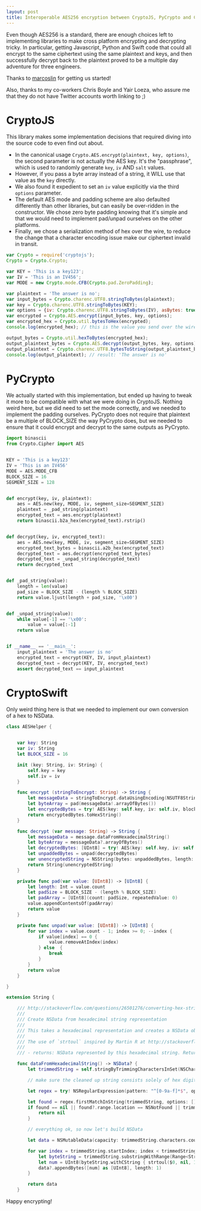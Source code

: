 ```yaml
---
layout: post
title: Interoperable AES256 encryption between CryptoJS, PyCrypto and CryptoSwift
---
```


Even though AES256 is a standard, there are enough choices left to implementing libraries to make
cross platform encrypting and decrypting tricky. In particular, getting Javascript, Python and
Swift code that could all encrypt to the same ciphertext using the same plaintext and keys, and
then successfully decrypt back to the plaintext proved to be a multiple day adventure for three
engineers.

Thanks to [marcoslin](https://gist.github.com/marcoslin/8026990) for getting us started!

Also, thanks to my co-workers Chris Boyle and Yair Loeza, who assure me that they do not have
Twitter accounts worth linking to ;)

# CryptoJS

This library makes some implementation decisions that required diving into the source code to
even find out about.

- In the canonical usage `Crypto.AES.encrypt(plaintext, key, options)`, the second parameter is not actually
the AES key. It's the "passphrase", which is used to randomly generate `key`, `iv` AND `salt` values.
- However, if you pass a byte array instead of a string, it WILL use that value as the `key` directly.
- We also found it expedient to set an `iv` value explicitly via the third `options` parameter.
- The default AES mode and padding scheme are also defaulted differently than other libraries, but
can easily be over-ridden in the constructor. We chose zero byte padding knowing that it's simple and
that we would need to implement pad/unpad ourselves on the other platforms.
- Finally, we chose a serialization method of hex over the wire, to reduce the change that a character
encoding issue make our ciphertext invalid in transit.


```javascript
var Crypto = require('cryptojs');
Crypto = Crypto.Crypto;

var KEY = 'This is a key123';
var IV = 'This is an IV456';
var MODE = new Crypto.mode.CFB(Crypto.pad.ZeroPadding);

var plaintext = 'The answer is no';
var input_bytes = Crypto.charenc.UTF8.stringToBytes(plaintext);
var key = Crypto.charenc.UTF8.stringToBytes(KEY);
var options = {iv: Crypto.charenc.UTF8.stringToBytes(IV), asBytes: true, mode: MODE};
var encrypted = Crypto.AES.encrypt(input_bytes, key, options);
var encrypted_hex = Crypto.util.bytesToHex(encrypted);
console.log(encrypted_hex); // this is the value you send over the wire

output_bytes = Crypto.util.hexToBytes(encrypted_hex);
output_plaintext_bytes = Crypto.AES.decrypt(output_bytes, key, options);
output_plaintext = Crypto.charenc.UTF8.bytesToString(output_plaintext_bytes);
console.log(output_plaintext); // result: 'The answer is no'
```


# PyCrypto

We actually started with this implementation, but ended up having to tweak it more to be compatible
with what we were doing in CryptoJS. Nothing weird here, but we did need to set the mode correctly,
and we needed to implement the padding ourselves. PyCrypto does not require that plaintext be a
multiple of BLOCK_SIZE the way PyCrypto does, but we needed to ensure that it could encrypt and
decrypt to the same outputs as PyCrypto.


```python
import binascii
from Crypto.Cipher import AES


KEY = 'This is a key123'
IV = 'This is an IV456'
MODE = AES.MODE_CFB
BLOCK_SIZE = 16
SEGMENT_SIZE = 128


def encrypt(key, iv, plaintext):
    aes = AES.new(key, MODE, iv, segment_size=SEGMENT_SIZE)
    plaintext = _pad_string(plaintext)
    encrypted_text = aes.encrypt(plaintext)
    return binascii.b2a_hex(encrypted_text).rstrip()


def decrypt(key, iv, encrypted_text):
    aes = AES.new(key, MODE, iv, segment_size=SEGMENT_SIZE)
    encrypted_text_bytes = binascii.a2b_hex(encrypted_text)
    decrypted_text = aes.decrypt(encrypted_text_bytes)
    decrypted_text = _unpad_string(decrypted_text)
    return decrypted_text


def _pad_string(value):
    length = len(value)
    pad_size = BLOCK_SIZE - (length % BLOCK_SIZE)
    return value.ljust(length + pad_size, '\x00')


def _unpad_string(value):
    while value[-1] == '\x00':
        value = value[:-1]
    return value


if __name__ == '__main__':
    input_plaintext = 'The answer is no'
    encrypted_text = encrypt(KEY, IV, input_plaintext)
    decrypted_text = decrypt(KEY, IV, encrypted_text)
    assert decrypted_text == input_plaintext
```


# CryptoSwift

Only weird thing here is that we needed to implement our own conversion of a hex to NSData.


```swift
class AESHelper {


    var key: String
    var iv: String
    let BLOCK_SIZE = 16

    init (key: String, iv: String) {
        self.key = key
        self.iv = iv
    }

    func encrypt (stringToEncrypt: String) -> String {
        let messageData = stringToEncrypt.dataUsingEncoding(NSUTF8StringEncoding)
        let byteArray = pad(messageData!.arrayOfBytes())
        let encryptedBytes = try! AES(key: self.key, iv: self.iv, blockMode: .CFB).encrypt(byteArray, padding: .None)
        return encryptedBytes.toHexString()
    }

    func decrypt (var message: String) -> String {
        let messageData = message.dataFromHexadecimalString()
        let byteArray = messageData?.arrayOfBytes()
        let decryptedBytes: [UInt8] = try! AES(key: self.key, iv: self.iv, blockMode: .CFB).decrypt(byteArray!, padding: .None)
        let unpaddedBytes = unpad(decryptedBytes)
        var unencryptedString = NSString(bytes: unpaddedBytes, length: unpaddedBytes.count, encoding: NSUTF8StringEncoding)
        return String(unencryptedString)
    }

    private func pad(var value: [UInt8]) -> [UInt8] {
        let length: Int = value.count
        let padSize = BLOCK_SIZE - (length % BLOCK_SIZE)
        let padArray = [UInt8](count: padSize, repeatedValue: 0)
        value.appendContentsOf(padArray)
        return value
    }

    private func unpad(var value: [UInt8]) -> [UInt8] {
        for var index = value.count - 1; index >= 0; --index {
            if value[index] == 0 {
                value.removeAtIndex(index)
            } else  {
                break
            }
        }
        return value
    }

}

extension String {

    /// http://stackoverflow.com/questions/26501276/converting-hex-string-to-nsdata-in-swift
    ///
    /// Create NSData from hexadecimal string representation
    ///
    /// This takes a hexadecimal representation and creates a NSData object. Note, if the string has any spaces, those are removed. Also if the string started with a '<' or ended with a '>', those are removed, too. This does no validation of the string to ensure it's a valid hexadecimal string
    ///
    /// The use of `strtoul` inspired by Martin R at http://stackoverflow.com/a/26284562/1271826
    ///
    /// - returns: NSData represented by this hexadecimal string. Returns nil if string contains characters outside the 0-9 and a-f range.

    func dataFromHexadecimalString() -> NSData? {
        let trimmedString = self.stringByTrimmingCharactersInSet(NSCharacterSet(charactersInString: "<> ")).stringByReplacingOccurrencesOfString(" ", withString: "")

        // make sure the cleaned up string consists solely of hex digits, and that we have even number of them

        let regex = try! NSRegularExpression(pattern: "^[0-9a-f]*$", options: .CaseInsensitive)

        let found = regex.firstMatchInString(trimmedString, options: [], range: NSMakeRange(0, trimmedString.characters.count))
        if found == nil || found?.range.location == NSNotFound || trimmedString.characters.count % 2 != 0 {
            return nil
        }

        // everything ok, so now let's build NSData

        let data = NSMutableData(capacity: trimmedString.characters.count / 2)

        for var index = trimmedString.startIndex; index < trimmedString.endIndex; index = index.successor().successor() {
            let byteString = trimmedString.substringWithRange(Range<String.Index>(start: index, end: index.successor().successor()))
            let num = UInt8(byteString.withCString { strtoul($0, nil, 16) })
            data?.appendBytes([num] as [UInt8], length: 1)
        }

        return data
    }
```


Happy encrypting!
